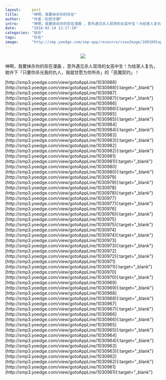 ```yaml
---
layout:     post
title:      "神啊，我要抹杀你的存在"
author:     "作者：松桥犬辅"
intro:      "神啊，我要抹杀你的存在漫画 ，意外遇见杀人现场的女高中生！为给家人复仇，她许下「只要你杀光我的仇人，我就甘愿为你所杀」的「恶魔契约」！"
date:       "2018-02-14 12:17:20"
categories: "抹杀"
tags:       "存在"
image:      "http://smp.yoedge.com/smp-app/resource/viewImage/1001091appline.png"
---
```

<div style="text-align: center">
<p><img src="http://smp.yoedge.com/smp-app/resource/viewImage/1001091appline.png"/></p>
</div>
<p class="post-meta">
<span>神啊，我要抹杀你的存在漫画 ，意外遇见杀人现场的女高中生！为给家人复仇，她许下「只要你杀光我的仇人，我就甘愿为你所杀」的「恶魔契约」！</span>
</p>
[http://smp3.yoedge.com/view/gotoAppLine/1030988](http://smp3.yoedge.com/view/gotoAppLine/1030988){:target="_blank"}
[http://smp3.yoedge.com/view/gotoAppLine/1030987](http://smp3.yoedge.com/view/gotoAppLine/1030987){:target="_blank"}
[http://smp3.yoedge.com/view/gotoAppLine/1030986](http://smp3.yoedge.com/view/gotoAppLine/1030986){:target="_blank"}
[http://smp3.yoedge.com/view/gotoAppLine/1030985](http://smp3.yoedge.com/view/gotoAppLine/1030985){:target="_blank"}
[http://smp3.yoedge.com/view/gotoAppLine/1030984](http://smp3.yoedge.com/view/gotoAppLine/1030984){:target="_blank"}
[http://smp3.yoedge.com/view/gotoAppLine/1030983](http://smp3.yoedge.com/view/gotoAppLine/1030983){:target="_blank"}
[http://smp3.yoedge.com/view/gotoAppLine/1030982](http://smp3.yoedge.com/view/gotoAppLine/1030982){:target="_blank"}
[http://smp3.yoedge.com/view/gotoAppLine/1030981](http://smp3.yoedge.com/view/gotoAppLine/1030981){:target="_blank"}
[http://smp3.yoedge.com/view/gotoAppLine/1030980](http://smp3.yoedge.com/view/gotoAppLine/1030980){:target="_blank"}
[http://smp3.yoedge.com/view/gotoAppLine/1030979](http://smp3.yoedge.com/view/gotoAppLine/1030979){:target="_blank"}
[http://smp3.yoedge.com/view/gotoAppLine/1030978](http://smp3.yoedge.com/view/gotoAppLine/1030978){:target="_blank"}
[http://smp3.yoedge.com/view/gotoAppLine/1030977](http://smp3.yoedge.com/view/gotoAppLine/1030977){:target="_blank"}
[http://smp3.yoedge.com/view/gotoAppLine/1030976](http://smp3.yoedge.com/view/gotoAppLine/1030976){:target="_blank"}
[http://smp3.yoedge.com/view/gotoAppLine/1030975](http://smp3.yoedge.com/view/gotoAppLine/1030975){:target="_blank"}
[http://smp3.yoedge.com/view/gotoAppLine/1030974](http://smp3.yoedge.com/view/gotoAppLine/1030974){:target="_blank"}
[http://smp3.yoedge.com/view/gotoAppLine/1030973](http://smp3.yoedge.com/view/gotoAppLine/1030973){:target="_blank"}
[http://smp3.yoedge.com/view/gotoAppLine/1030972](http://smp3.yoedge.com/view/gotoAppLine/1030972){:target="_blank"}
[http://smp3.yoedge.com/view/gotoAppLine/1030971](http://smp3.yoedge.com/view/gotoAppLine/1030971){:target="_blank"}
[http://smp3.yoedge.com/view/gotoAppLine/1030970](http://smp3.yoedge.com/view/gotoAppLine/1030970){:target="_blank"}
[http://smp3.yoedge.com/view/gotoAppLine/1030969](http://smp3.yoedge.com/view/gotoAppLine/1030969){:target="_blank"}
[http://smp3.yoedge.com/view/gotoAppLine/1030968](http://smp3.yoedge.com/view/gotoAppLine/1030968){:target="_blank"}
[http://smp3.yoedge.com/view/gotoAppLine/1030967](http://smp3.yoedge.com/view/gotoAppLine/1030967){:target="_blank"}
[http://smp3.yoedge.com/view/gotoAppLine/1030966](http://smp3.yoedge.com/view/gotoAppLine/1030966){:target="_blank"}
[http://smp3.yoedge.com/view/gotoAppLine/1030965](http://smp3.yoedge.com/view/gotoAppLine/1030965){:target="_blank"}
[http://smp3.yoedge.com/view/gotoAppLine/1030964](http://smp3.yoedge.com/view/gotoAppLine/1030964){:target="_blank"}
[http://smp3.yoedge.com/view/gotoAppLine/1030963](http://smp3.yoedge.com/view/gotoAppLine/1030963){:target="_blank"}
[http://smp3.yoedge.com/view/gotoAppLine/1030962](http://smp3.yoedge.com/view/gotoAppLine/1030962){:target="_blank"}
[http://smp3.yoedge.com/view/gotoAppLine/1030961](http://smp3.yoedge.com/view/gotoAppLine/1030961){:target="_blank"}


